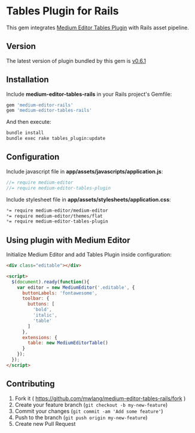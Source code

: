 # Tables Plugin for Rails

This gem integrates [Medium Editor Tables Plugin](https://github.com/yabwe/medium-editor-tables) with Rails asset pipeline.

## Version

The latest version of plugin bundled by this gem is [v0.6.1](https://github.com/yabwe/medium-editor-tables)

## Installation

Include **medium-editor-tables-rails** in your Rails project's Gemfile:

```ruby
gem 'medium-editor-rails'
gem 'medium-editor-tables-rails'
```

And then execute:

```bash
bundle install
bundle exec rake tables_plugin:update
```

## Configuration

Include javascript file in **app/assets/javascripts/application.js**:

```javascript
//= require medium-editor
//= require medium-editor-tables-plugin
```

Include stylesheet file in **app/assets/stylesheets/application.css**:

```css
*= require medium-editor/medium-editor
*= require medium-editor/themes/flat
*= require medium-editor-tables-plugin
```

## Using plugin with Medium Editor

Initialize Medium Editor and add Tables Plugin inside configuration:

```html
<div class="editable"></div>

<script>
  $(document).ready(function(){
    var editor = new MediumEditor('.editable', {
      buttonLabels: 'fontawesome',
      toolbar: {
        buttons: [
          'bold',
          'italic',
          'table'
        ]
      },
      extensions: {
        table: new MediumEditorTable()
      }
    });
  });
</script>
```

## Contributing

1. Fork it ( https://github.com/mwlang/medium-editor-tables-rails/fork )
2. Create your feature branch (`git checkout -b my-new-feature`)
3. Commit your changes (`git commit -am 'Add some feature'`)
4. Push to the branch (`git push origin my-new-feature`)
5. Create new Pull Request
